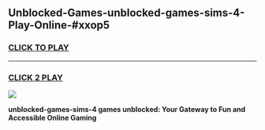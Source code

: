 
## Unblocked-Games-unblocked-games-sims-4-Play-Online-#xxop5
<h3>
<a href="https://premium.freeplayer.one?title=unblocked-games-sims-4&ref=27F">CLICK TO PLAY</a></h3>
<hr>

<h3>
<a href="https://premium.freeplayer.one?title=unblocked-games-sims-4&ref=27F">CLICK 2 PLAY</a>
  
</h3>

<a href="https://premium.freeplayer.one?title=unblocked-games-sims-4&ref=27F"><img src="https://clearcache.store/games.png"></a>


**unblocked-games-sims-4 games unblocked: Your Gateway to Fun and Accessible Online Gaming**
